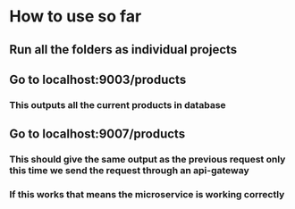 # How to use so far

## Run all the folders as individual projects

## Go to localhost:9003/products

### This outputs all the current products in database

## Go to localhost:9007/products

### This should give the same output as the previous request only this time we send the request through an api-gateway

### If this works that means the microservice is working correctly
